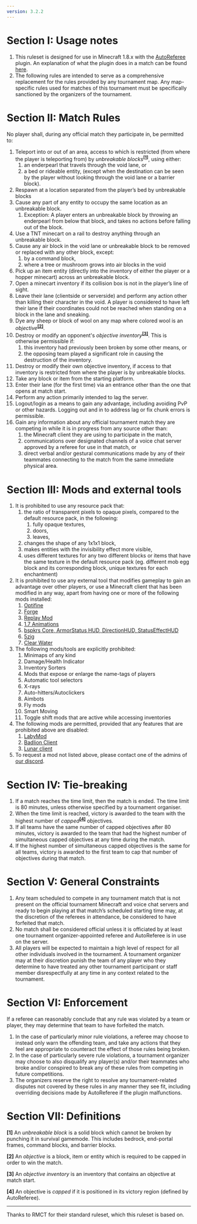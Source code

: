 ```yaml
---
version: 3.2.2
---
```


# Section I: Usage notes

1. This ruleset is designed for use in Minecraft 1.8.x with the [AutoReferee](http://autoreferee.github.io) plugin. An explanation of what the plugin does in a match can be found [here](https://wool.run/ruleset/ar).
2. The following rules are intended to serve as a comprehensive replacement for the rules provided by any tournament map. Any map-specific rules used for matches of this tournament must be specifically sanctioned by the organizers of the tournament.

# Section II: Match Rules

No player shall, during any official match they participate in, be permitted to:

1. Teleport into or out of an area, access to which is restricted (from where the player is teleporting from) by _unbreakable blocks_<sup>__[[1]](#section-vii-definitions)__</sup>, using either:
    1. an enderpearl that travels through the void lane, or
    2. a bed or rideable entity, (except when the destination can be seen by the player without looking through the void lane or a barrier block).
2. Respawn at a location separated from the player’s bed by unbreakable blocks
3. Cause any part of any entity to occupy the same location as an unbreakable block.
    1. Exception: A player enters an unbreakable block by throwing an enderpearl from below that block, and takes no actions before falling out of the block.
4. Use a TNT minecart on a rail to destroy anything through an unbreakable block.
5. Cause any air block in the void lane or unbreakable block to be removed or replaced with any other block, except:
	1. by a command block,
	2. where a tree or mushroom grows into air blocks in the void
6. Pick up an item entity (directly into the inventory of either the player or a hopper minecart) across an unbreakable block.
7. Open a minecart inventory if its collision box is not in the player’s line of sight.
8. Leave their lane (clientside or serverside) and perform any action other than killing their character in the void. A player is considered to have left their lane if their coordinates could not be reached when standing on a block in the lane and sneaking.
9. Dye any sheep or block of wool on any map where colored wool is an _objective_<sup>__[[2]](#section-vii-definitions)__</sup>.
10. Destroy or modify an opponent's _objective inventory_<sup>__[[3]](#section-vii-definitions)__</sup>. This is otherwise permissible if:
    1. this inventory had previously been broken by some other means, or
    2. the opposing team played a significant role in causing the destruction of the inventory.
11. Destroy or modify their own objective inventory, if access to that inventory is restricted from where the player is by unbreakable blocks.
12. Take any block or item from the starting platform.
13. Enter their lane (for the first time) via an entrance other than the one that opens at match start.
14. Perform any action primarily intended to lag the server.
15. Logout/login as a means to gain any advantage, including avoiding PvP or other hazards. Logging out and in to address lag or fix chunk errors is permissible.
16. Gain any information about any official tournament match they are competing in while it is in progress from any source other than:
    1. the Minecraft client they are using to participate in the match,
    2. communications over designated channels of a voice chat server approved by a referee for use in that match, or
    3. direct verbal and/or gestural communications made by any of their teammates connecting to the match from the same immediate physical area.

# Section III: Mods and external tools

1. It is prohibited to use any resource pack that:
    1. the ratio of transparent pixels to opaque pixels, compared to the default resource pack, in the following:
	    1. fully opaque textures,
	    2. doors,
	    3. leaves,
    2. changes the shape of any 1x1x1 block,
    3. makes entities with the invisibility effect more visible,
    4. uses different textures for any two different blocks or items that have the same texture in the default resource pack (eg. different mob egg block and its corresponding block, unique textures for each enchantment)
2. It is prohibited to use any external tool that modifies gameplay to gain an advantage over other players, or use a Minecraft client that has been modified in any way, apart from having one or more of the following mods installed:
    1. [Optifine](https://optifine.net/home) 
    2. [Forge](http://files.minecraftforge.net/)
    3. [Replay Mod](https://www.replaymod.com/)
    4. [1.7 Animations](https://www.curseforge.com/minecraft/mc-mods/old-animations-mod) 
    5. [bspkrs Core, ArmorStatus HUD, DirectionHUD, StatusEffectHUD](https://www.minecraftforum.net/forums/mapping-and-modding-java-edition/minecraft-mods/1282347-bspkrs-mods-armorstatushud-directionhud)
    6. [5zig](https://5zigreborn.eu/)
    7. [Clear Water](https://www.badlion.net/wiki/clear-water)
3. The following mods/tools are explicitly prohibited:
    1. Minimaps of any kind
    2. Damage/Health Indicator
    3. Inventory Sorters
    4. Mods that expose or enlarge the name-tags of players
    5. Automatic tool selectors
    6. X-rays
    7. Auto-hitters/Autoclickers
    8. Aimbots
    9. Fly mods
    10. Smart Moving
    11. Toggle shift mods that are active while accessing inventories
4. The following mods are permitted, provided that any features that are prohibited above are disabled:
    1. [LabyMod](https://www.labymod.net/)
    2. [Badlion Client](https://client.badlion.net/)
    3. [Lunar client](https://www.lunarclient.com/)
5. To request a mod not listed above, please contact one of the admins of [our discord](https://discord.gg/Tb38fSa).

# Section IV: Tie-breaking

1. If a match reaches the time limit, then the match is ended. The time limit is 80 minutes, unless otherwise specified by a tournament organiser.
2. When the time limit is reached, victory is awarded to the team with the highest number of _capped_<sup>__[[4]](#section-vii-definitions)__</sup> objectives.
3. If all teams have the same number of capped objectives after 80 minutes, victory is awarded to the team that had the highest number of simultaneous capped objectives at any time during the match.
4. If the highest number of simultaneous capped objectives is the same for all teams, victory is awarded to the first team to cap that number of objectives during that match.

# Section V: General Constraints

1. Any team scheduled to compete in any tournament match that is not present on the official tournament Minecraft and voice chat servers and ready to begin playing at that match’s scheduled starting time may, at the discretion of the referees in attendance, be considered to have forfeited that match.
2. No match shall be considered official unless it is officiated by at least one tournament organizer-appointed referee and AutoReferee is in use on the server.
3. All players will be expected to maintain a high level of respect for all other individuals involved in the tournament. A tournament organizer may at their discretion punish the team of any player who they determine to have treated any other tournament participant or staff member disrespectfully at any time in any context related to the tournament.

# Section VI: Enforcement

If a referee can reasonably conclude that any rule was violated by a team or player, they may determine that team to have forfeited the match.

1. In the case of particularly minor rule violations, a referee may choose to instead only warn the offending team, and take any actions that they feel are appropriate to counteract the effect of those rules being broken.
2. In the case of particularly severe rule violations, a tournament organizer may choose to also disqualify any player(s) and/or their teammates who broke and/or conspired to break any of these rules from competing in future competitions.
3. The organizers reserve the right to resolve any tournament-related disputes not covered by these rules in any manner they see fit, including overriding decisions made by AutoReferee if the plugin malfunctions.

# Section VII: Definitions

__[1]__ An _unbreakable block_ is a solid block which cannot be broken by punching it in survival gamemode. This includes bedrock, end-portal frames, command blocks, and barrier blocks.

__[2]__ An _objective_ is a block, item or entity which is required to be capped in order to win the match.

__[3]__ An _objective inventory_ is an inventory that contains an objective at match start.

__[4]__ An objective is _capped_ if it is positioned in its victory region (defined by AutoReferee).

---

Thanks to RMCT for their standard ruleset, which this ruleset is based on.
